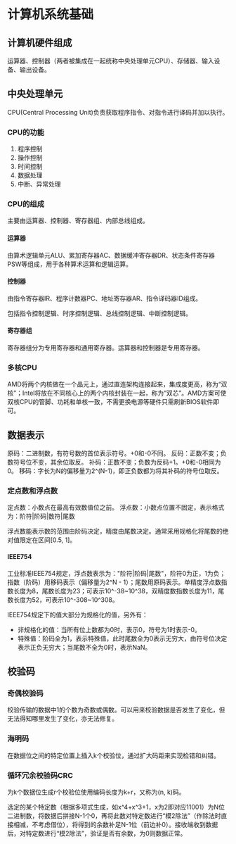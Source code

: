 # 计算机系统基础
## 计算机硬件组成
运算器、控制器（两者被集成在一起统称中央处理单元CPU）、存储器、输入设备、输出设备。

## 中央处理单元
CPU(Central Processing Unit)负责获取程序指令、对指令进行译码并加以执行。

### CPU的功能
1. 程序控制
2. 操作控制
3. 时间控制
4. 数据处理
5. 中断、异常处理

### CPU的组成
主要由运算器、控制器、寄存器组、内部总线组成。

#### 运算器
由算术逻辑单元ALU、累加寄存器AC、数据缓冲寄存器DR、状态条件寄存器PSW等组成，用于各种算术运算和逻辑运算。

#### 控制器
由指令寄存器IR、程序计数器PC、地址寄存器AR、指令译码器ID组成。

包括指令控制逻辑、时序控制逻辑、总线控制逻辑、中断控制逻辑。

#### 寄存器组
寄存器组分为专用寄存器和通用寄存器。运算器和控制器是专用寄存器。

### 多核CPU
AMD将两个内核做在一个晶元上，通过直连架构连接起来，集成度更高，称为“双核”；Intel将放在不同核心上的两个内核封装在一起，称为“双芯”。AMD方案可使双核CPU的管脚、功耗和单核一致，不需更换电源等硬件只需刷新BIOS软件即可。

## 数据表示
原码：二进制数，有符号数的首位表示符号。+0和-0不同。
反码：正数不变；负数符号位不变，其余位取反。
补码：正数不变；负数为反码+1。+0和-0相同为0。
移码：字长为N的偏移量为2^(N-1)，即正负数都为将其补码的符号位取反。

### 定点数和浮点数
定点数：小数点在最高有效数值位之前。
浮点数：小数点位置不固定，表示格式为：阶符|阶码|数符|尾数

浮点数能表示数的范围由阶码决定，精度由尾数决定。通常采用规格化将尾数的绝对值限定在区间[0.5, 1]。

#### IEEE754
工业标准IEEE754规定，浮点数表示为："阶符|阶码|尾数"，阶符0为正，1为负；指数（阶码）用移码表示（偏移量为2^N - 1）；尾数用原码表示。单精度浮点数指数长度为8，尾数长度为23；可表示10^-38~10^38，双精度数指数长度为11，尾数长度为52，可表示10^-308~10^308。

IEEE754规定下的值大部分为规格化的值，另外有：
- 非规格化的值：当所有位上数都为0时，表示0，符号为1时表示-0。
- 特殊值：阶码全为1，表示特殊值，此时尾数全为0表示无穷大，由符号位决定表示正负无穷大；当尾数不全为0时，表示NaN。

## 校验码
### 奇偶校验码
校验传输的数据中1的个数为奇数或偶数。可以用来校验数据是否发生了变化，但无法得知哪里发生了变化，亦无法修复。

### 海明码
在数据位之间的特定位置上插入k个校验位，通过扩大码距来实现检错和纠错。

### 循环冗余校验码CRC
为k个数据位生成r个校验位使用编码长度为k+r，又称为(n, k)码。

选定的某个特定数（根据多项式生成，如x^4+x^3+1，x为2即对应11001）为N位二进制数，将数据后拼接N-1个0，再将此数对特定数进行“模2除法”（作除法时直接相减，不考虑借位），将得到的余数补足N-1位（前边补0）。接收端收到数据后，对特定数进行“模2除法”，验证是否有余数，为0则数据正常。